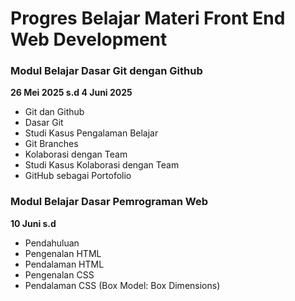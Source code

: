 # Progres Belajar Materi Front End Web Development

### Modul Belajar Dasar Git dengan Github
**26 Mei 2025 s.d 4 Juni 2025**
- Git dan Github
- Dasar Git
- Studi Kasus Pengalaman Belajar
- Git Branches
- Kolaborasi dengan Team
- Studi Kasus Kolaborasi dengan Team
- GitHub sebagai Portofolio

### Modul Belajar Dasar Pemrograman Web
**10 Juni s.d**
- Pendahuluan
- Pengenalan HTML
- Pendalaman HTML
- Pengenalan CSS
- Pendalaman CSS (Box Model: Box Dimensions)
